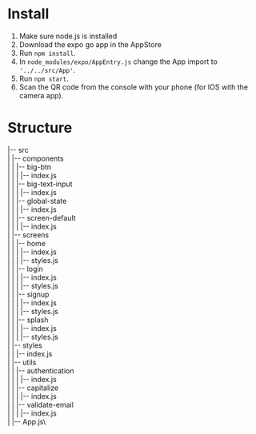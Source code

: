 # Install
1. Make sure node.js is installed
2. Download the expo go app in the AppStore
3. Run ```npm install```.
4. In ```node_modules/expo/AppEntry.js``` change the App import to ```'../../src/App'```.
5. Run ```npm start```.
6. Scan the QR code from the console with your phone (for IOS with the camera app).

# Structure
|-- src\
|    |-- components\
|    |    |-- big-btn\
|    |    |    |-- index.js\
|    |    |-- big-text-input\
|    |    |    |-- index.js\
|    |    |-- global-state\
|    |    |    |-- index.js\
|    |    |-- screen-default\
|    |    |    |-- index.js\
|    |-- screens\
|    |    |-- home\
|    |    |    |-- index.js\
|    |    |    |-- styles.js\
|    |    |-- login\
|    |    |    |-- index.js\
|    |    |    |-- styles.js\
|    |    |-- signup\
|    |    |    |-- index.js\
|    |    |    |-- styles.js\
|    |    |-- splash\
|    |    |    |-- index.js\
|    |    |    |-- styles.js\
|    |-- styles\
|    |    |-- index.js\
|    |-- utils\
|    |    |-- authentication\
|    |    |    |-- index.js\
|    |    |-- capitalize\
|    |    |    |-- index.js\
|    |    |-- validate-email\
|    |    |    |-- index.js\
|    |-- App.js\
